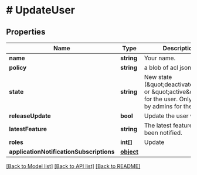 # # UpdateUser

## Properties

Name | Type | Description | Notes
------------ | ------------- | ------------- | -------------
**name** | **string** | Your name. | [optional] 
**policy** | **string** | a blob of acl json | [optional] 
**state** | **string** | New state (\&quot;deactivated\&quot; or \&quot;active\&quot;) for the user. Only usable by admins for the user. | [optional] 
**releaseUpdate** | **bool** | Update the user via email | [optional] 
**latestFeature** | **string** | The latest feature you&#39;ve been notified. | [optional] 
**roles** | **int[]** | Update | [optional] 
**applicationNotificationSubscriptions** | [**object**](.md) |  | [optional] 

[[Back to Model list]](../../README.md#documentation-for-models) [[Back to API list]](../../README.md#documentation-for-api-endpoints) [[Back to README]](../../README.md)


